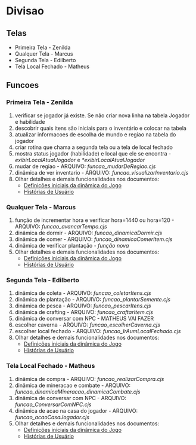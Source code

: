 # Divisao

## Telas

- Primeira Tela - Zenilda
- Qualquer Tela - Marcus 
- Segunda Tela - Edilberto
- Tela Local Fechado - Matheus

## Funcoes

### Primeira Tela - Zenilda

1. verificar se jogador já existe. Se não criar nova linha na tabela Jogador e habilidade
2. descobrir quais itens são iniciais para o inventário e colocar na tabela
3. atualizar informacoes de escolha de mundo e regiao na tabela do jogador
4. criar rotina que chama a segunda tela ou a tela de local fechado
5. mostra status jogador (habilidade) e local que ele se encontra - _*exibirLocalAtualJogador*_ e _*exibirLocalAtualJogador_
6. mudar de regiao - ARQUIVO: _*funcao_mudarDeRegiao.cjs*_
7. dinâmica de ver inventario - ARQUIVO: _*funcao_visualizarInventario.cjs*_
8. Olhar detalhes e demais funcionalidades nos documentos:
      - [Definições iniciais da dinâmica do Jogo](https://github.com/SBD1/2023.2-Grupo01-StardewValley/blob/main/docs/Entrega-03/Definicoes_Dinamica_Jogo.md)
      - [Histórias de Usuário](https://github.com/SBD1/2023.2-Grupo01-StardewValley/blob/main/docs/Entrega-03/Historias_de_Usuario_adaptado.md)

### Qualquer Tela - Marcus 

1. função de incrementar hora e verificar hora=1440 ou hora=120 - ARQUIVO: _*funcao_avancarTempo.cjs*_
2. dinâmica de dormir - ARQUIVO: _*funcao_dinamicaDormir.cjs*_
3. dinâmica de comer - ARQUIVO: _*funcao_dinamicaComerItem.cjs*_
4. dinâmica de verificar plantação - _*função nova*_
5. Olhar detalhes e demais funcionalidades nos documentos:
      - [Definições iniciais da dinâmica do Jogo](https://github.com/SBD1/2023.2-Grupo01-StardewValley/blob/main/docs/Entrega-03/Definicoes_Dinamica_Jogo.md)
      - [Histórias de Usuário](https://github.com/SBD1/2023.2-Grupo01-StardewValley/blob/main/docs/Entrega-03/Historias_de_Usuario_adaptado.md)

### Segunda Tela - Edilberto

1. dinâmica de coleta - ARQUIVO: _*funcao_coletarItens.cjs*_
2. dinâmica de plantação - ARQUIVO: _*funcao_plantarSemente.cjs*_
3. dinâmica de pesca - ARQUIVO: _*funcao_pescarItens.cjs*_
4. dinâmica de crafting - ARQUIVO: _*funcao_craftarItem.cjs*_
5. dinâmica de conversar com NPC - MATHEUS VAI FAZER
6. escolher caverna - ARQUIVO: _*funcao_escolherCaverna.cjs*_
7. escolher local fechado - ARQUIVO: _*funcao_IrAumLocalFechado.cjs*_
5. Olhar detalhes e demais funcionalidades nos documentos:
      - [Definições iniciais da dinâmica do Jogo](https://github.com/SBD1/2023.2-Grupo01-StardewValley/blob/main/docs/Entrega-03/Definicoes_Dinamica_Jogo.md)
      - [Histórias de Usuário](https://github.com/SBD1/2023.2-Grupo01-StardewValley/blob/main/docs/Entrega-03/Historias_de_Usuario_adaptado.md)

### Tela Local Fechado - Matheus

1. dinâmica de compra - ARQUIVO: _*funcao_realizarCompra.cjs*_
5. dinâmica de mineracao e combate - ARQUIVO: _*funcao_dinamicaMineracao_dinamicaCombate.cjs*_
3. dinâmica de conversar com NPC - ARQUIVO: _*funcao_ConversarComNPC.cjs*_
4. dinâmica de acao na casa do jogador - ARQUIVO: _*funcao_acaoCasaJogador.cjs*_
6. Olhar detalhes e demais funcionalidades nos documentos:
      - [Definições iniciais da dinâmica do Jogo](https://github.com/SBD1/2023.2-Grupo01-StardewValley/blob/main/docs/Entrega-03/Definicoes_Dinamica_Jogo.md)
      - [Histórias de Usuário](https://github.com/SBD1/2023.2-Grupo01-StardewValley/blob/main/docs/Entrega-03/Historias_de_Usuario_adaptado.md)
